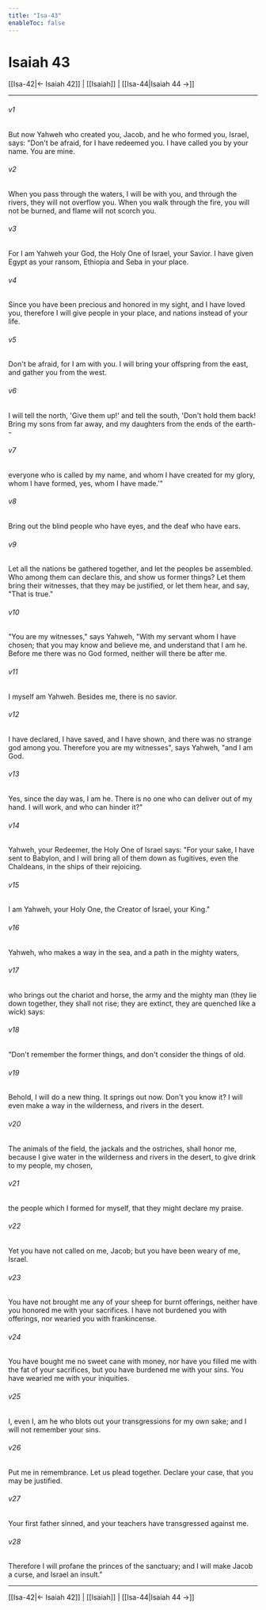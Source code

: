 ```yaml
---
title: "Isa-43"
enableToc: false
---
```

# Isaiah 43

[[Isa-42|← Isaiah 42]] | [[Isaiah]] | [[Isa-44|Isaiah 44 →]]
***



###### v1 
But now Yahweh who created you, Jacob, and he who formed you, Israel, says: "Don't be afraid, for I have redeemed you. I have called you by your name. You are mine. 

###### v2 
When you pass through the waters, I will be with you, and through the rivers, they will not overflow you. When you walk through the fire, you will not be burned, and flame will not scorch you. 

###### v3 
For I am Yahweh your God, the Holy One of Israel, your Savior. I have given Egypt as your ransom, Ethiopia and Seba in your place. 

###### v4 
Since you have been precious and honored in my sight, and I have loved you, therefore I will give people in your place, and nations instead of your life. 

###### v5 
Don't be afraid, for I am with you. I will bring your offspring from the east, and gather you from the west. 

###### v6 
I will tell the north, 'Give them up!' and tell the south, 'Don't hold them back! Bring my sons from far away, and my daughters from the ends of the earth-- 

###### v7 
everyone who is called by my name, and whom I have created for my glory, whom I have formed, yes, whom I have made.'" 

###### v8 
Bring out the blind people who have eyes, and the deaf who have ears. 

###### v9 
Let all the nations be gathered together, and let the peoples be assembled. Who among them can declare this, and show us former things? Let them bring their witnesses, that they may be justified, or let them hear, and say, "That is true." 

###### v10 
"You are my witnesses," says Yahweh, "With my servant whom I have chosen; that you may know and believe me, and understand that I am he. Before me there was no God formed, neither will there be after me. 

###### v11 
I myself am Yahweh. Besides me, there is no savior. 

###### v12 
I have declared, I have saved, and I have shown, and there was no strange god among you. Therefore you are my witnesses", says Yahweh, "and I am God. 

###### v13 
Yes, since the day was, I am he. There is no one who can deliver out of my hand. I will work, and who can hinder it?" 

###### v14 
Yahweh, your Redeemer, the Holy One of Israel says: "For your sake, I have sent to Babylon, and I will bring all of them down as fugitives, even the Chaldeans, in the ships of their rejoicing. 

###### v15 
I am Yahweh, your Holy One, the Creator of Israel, your King." 

###### v16 
Yahweh, who makes a way in the sea, and a path in the mighty waters, 

###### v17 
who brings out the chariot and horse, the army and the mighty man (they lie down together, they shall not rise; they are extinct, they are quenched like a wick) says: 

###### v18 
"Don't remember the former things, and don't consider the things of old. 

###### v19 
Behold, I will do a new thing. It springs out now. Don't you know it? I will even make a way in the wilderness, and rivers in the desert. 

###### v20 
The animals of the field, the jackals and the ostriches, shall honor me, because I give water in the wilderness and rivers in the desert, to give drink to my people, my chosen, 

###### v21 
the people which I formed for myself, that they might declare my praise. 

###### v22 
Yet you have not called on me, Jacob; but you have been weary of me, Israel. 

###### v23 
You have not brought me any of your sheep for burnt offerings, neither have you honored me with your sacrifices. I have not burdened you with offerings, nor wearied you with frankincense. 

###### v24 
You have bought me no sweet cane with money, nor have you filled me with the fat of your sacrifices, but you have burdened me with your sins. You have wearied me with your iniquities. 

###### v25 
I, even I, am he who blots out your transgressions for my own sake; and I will not remember your sins. 

###### v26 
Put me in remembrance. Let us plead together. Declare your case, that you may be justified. 

###### v27 
Your first father sinned, and your teachers have transgressed against me. 

###### v28 
Therefore I will profane the princes of the sanctuary; and I will make Jacob a curse, and Israel an insult."

***
[[Isa-42|← Isaiah 42]] | [[Isaiah]] | [[Isa-44|Isaiah 44 →]]
